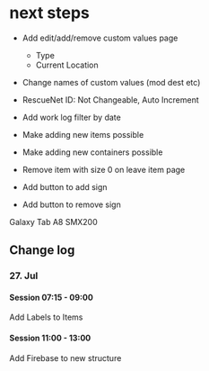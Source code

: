 # next steps
* Add edit/add/remove custom values page
  * Type
  * Current Location

* Change names of custom values (mod dest etc)
* RescueNet ID: Not Changeable, Auto Increment

* Add work log filter by date

* Make adding new items possible
* Make adding new containers possible

* Remove item with size 0 on leave item page
* Add button to add sign
* Add button to remove sign

Galaxy Tab A8 SMX200

## Change log
### 27. Jul
#### Session 07:15 - 09:00
Add Labels to Items

#### Session 11:00 - 13:00
Add Firebase to new structure